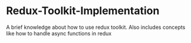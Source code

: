# Redux-Toolkit-Implementation
A brief knowledge about how to use redux toolkit. Also includes concepts like how to handle async functions in redux
